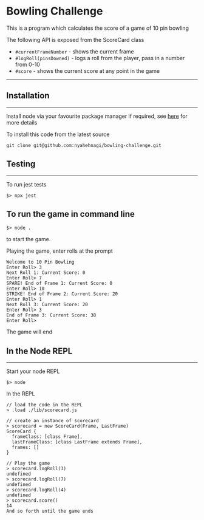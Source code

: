 # Bowling Challenge

This is a program which calculates the score of a game of 10 pin bowling

The following API is exposed from the ScoreCard class

* `#currentFrameNumber` - shows the current frame
* `#logRoll(pinsDowned)` - logs a roll from the player, pass in a number from 0-10
* `#score` - shows the current score at any point in the game

----------------------
## Installation
----------------------
Install node via your favourite package manager if required, see [here](https://nodejs.org/en/ "Node") for more details

To install this code from the latest source
~~~~
git clone git@github.com:nyahehnagi/bowling-challenge.git
~~~~


## Testing
-----------------------
To run jest tests
~~~~
$> npx jest
~~~~

## To run the game in command line
~~~~
$> node .
~~~~
to start the game.

Playing the game, enter rolls at the prompt
~~~~
Welcome to 10 Pin Bowling
Enter Roll> 3
Next Roll 1: Current Score: 0
Enter Roll> 7
SPARE! End of Frame 1: Current Score: 0
Enter Roll> 10
STRIKE! End of Frame 2: Current Score: 20
Enter Roll> 1
Next Roll 3: Current Score: 20
Enter Roll> 3
End of Frame 3: Current Score: 38
Enter Roll> 
~~~~

The game will end


## In the Node REPL
-----------------------
Start your node REPL
~~~~
$> node
~~~~
In the REPL
~~~~
// load the code in the REPL
> .load ./lib/scorecard.js

// create an instance of scorecard
> scorecard = new ScoreCard(Frame, LastFrame)
ScoreCard {
  frameClass: [class Frame],
  lastFrameClass: [class LastFrame extends Frame],
  frames: []
}

// Play the game
> scorecard.logRoll(3)
undefined
> scorecard.logRoll(7)
undefined
> scorecard.logRoll(4)
undefined
> scorecard.score()
14
And so forth until the game ends

~~~~
